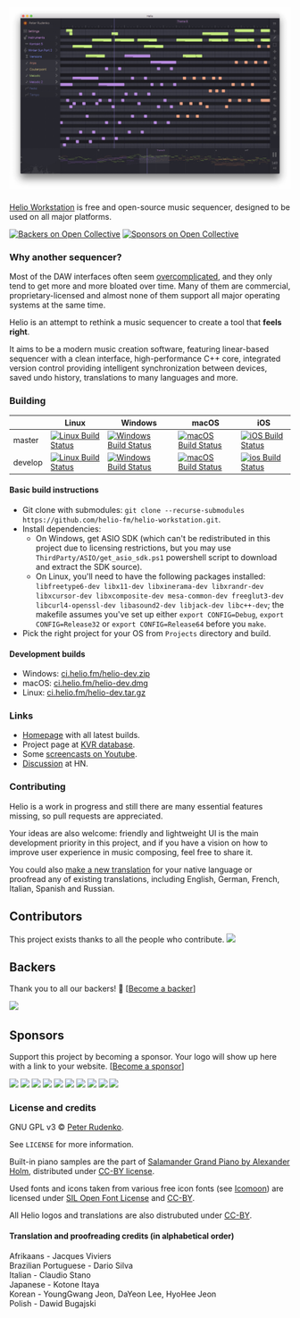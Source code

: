 ## ![Vive la culture libre](Resources/Screenshot.png)
[Helio Workstation](https://helio.fm) is free and open-source music sequencer, designed to be used on all major platforms.

[![Backers on Open Collective](https://opencollective.com/helio-workstation/backers/badge.svg)](#backers) [![Sponsors on Open Collective](https://opencollective.com/helio-workstation/sponsors/badge.svg)](#sponsors) 

### Why another sequencer?

Most of the DAW interfaces often seem [overcomplicated](http://mashable.com/2015/09/18/german-u-boat/), and they only tend to get more and more bloated over time. Many of them are commercial, proprietary-licensed and almost none of them support all major operating systems at the same time.

Helio is an attempt to rethink a music sequencer to create a tool that **feels right**.

It aims to be a modern music creation software, featuring linear-based sequencer with a clean interface, high-performance C++ core, integrated version control providing intelligent synchronization between devices, saved undo history, translations to many languages and more.

### Building

||Linux|Windows|macOS|iOS|
|---|---|---|---|---|
|master|[![Linux Build Status](https://travis-ci.org/helio-fm/helio-workstation.svg?branch=master)](https://travis-ci.org/helio-fm/helio-workstation)|[![Windows Build Status](https://ci.appveyor.com/api/projects/status/github/helio-fm/helio-workstation?svg=true&branch=master)](https://ci.appveyor.com/project/helio-fm/helio-workstation)|[![macOS Build Status](https://travis-ci.org/helio-fm/helio-workstation.svg?branch=master)](https://travis-ci.org/helio-fm/helio-workstation)|[![iOS Build Status](https://app.nevercode.io/api/projects/2540e222-b017-4cfd-a4af-80399e319629/workflows/6e9ff9ae-ede3-4f01-bced-8ff4e0761fea/status_badge.svg?branch=master&style=shields)](https://app.nevercode.io/#/project/2540e222-b017-4cfd-a4af-80399e319629/workflow/6e9ff9ae-ede3-4f01-bced-8ff4e0761fea/latestBuild?branch=master)|
|develop|[![Linux Build Status](https://travis-ci.org/helio-fm/helio-workstation.svg?branch=develop)](https://travis-ci.org/helio-fm/helio-workstation)|[![Windows Build Status](https://ci.appveyor.com/api/projects/status/github/helio-fm/helio-workstation?svg=true&branch=develop)](https://ci.appveyor.com/project/helio-fm/helio-workstation)|[![macOS Build Status](https://travis-ci.org/helio-fm/helio-workstation.svg?branch=develop)](https://travis-ci.org/helio-fm/helio-workstation)|[![ios Build Status](https://app.nevercode.io/api/projects/2540e222-b017-4cfd-a4af-80399e319629/workflows/6e9ff9ae-ede3-4f01-bced-8ff4e0761fea/status_badge.svg?branch=develop&style=shields)](https://app.nevercode.io/#/project/2540e222-b017-4cfd-a4af-80399e319629/workflow/6e9ff9ae-ede3-4f01-bced-8ff4e0761fea/latestBuild?branch=develop)|

#### Basic build instructions

 * Git clone with submodules: `git clone --recurse-submodules https://github.com/helio-fm/helio-workstation.git`.
 * Install dependencies:
   * On Windows, get ASIO SDK (which can't be redistributed in this project due to licensing restrictions, but you may use `ThirdParty/ASIO/get_asio_sdk.ps1` powershell script to download and extract the SDK source).
   * On Linux, you'll need to have the following packages installed: `libfreetype6-dev libx11-dev libxinerama-dev libxrandr-dev libxcursor-dev libxcomposite-dev mesa-common-dev freeglut3-dev libcurl4-openssl-dev libasound2-dev libjack-dev libc++-dev`; the makefile assumes you've set up either `export CONFIG=Debug`, `export CONFIG=Release32` or `export CONFIG=Release64` before you `make`.
 * Pick the right project for your OS from `Projects` directory and build.

#### Development builds

* Windows: [ci.helio.fm/helio-dev.zip](https://ci.helio.fm/helio-dev.zip)
* macOS: [ci.helio.fm/helio-dev.dmg](https://ci.helio.fm/helio-dev.dmg)
* Linux: [ci.helio.fm/helio-dev.tar.gz](https://ci.helio.fm/helio-dev.tar.gz)

### Links

 * [Homepage](https://helio.fm/) with all latest builds.
 * Project page at [KVR database](https://www.kvraudio.com/product/helio-workstation-by-peter-rudenko).
 * Some [screencasts on Youtube](https://www.youtube.com/channel/UCO3K8iCd1k2FTqSocoE-WXw/).
 * [Discussion](https://news.ycombinator.com/item?id=14212054) at HN.

### Contributing

Helio is a work in progress and still there are many essential features missing, so pull requests are appreciated.

Your ideas are also welcome: friendly and lightweight UI is the main development priority in this project, and if you have a vision on how to improve user experience in music composing, feel free to share it.

You could also [make a new translation](https://helio.fm/translations) for your native language or proofread any of existing translations, including English, German, French, Italian, Spanish and Russian.

## Contributors

This project exists thanks to all the people who contribute. 
<a href="https://github.com/helio-fm/helio-workstation/graphs/contributors"><img src="https://opencollective.com/helio-workstation/contributors.svg?width=890&button=false" /></a>


## Backers

Thank you to all our backers! 🙏 [[Become a backer](https://opencollective.com/helio-workstation#backer)]

<a href="https://opencollective.com/helio-workstation#backers" target="_blank"><img src="https://opencollective.com/helio-workstation/backers.svg?width=890"></a>


## Sponsors

Support this project by becoming a sponsor. Your logo will show up here with a link to your website. [[Become a sponsor](https://opencollective.com/helio-workstation#sponsor)]

<a href="https://opencollective.com/helio-workstation/sponsor/0/website" target="_blank"><img src="https://opencollective.com/helio-workstation/sponsor/0/avatar.svg"></a>
<a href="https://opencollective.com/helio-workstation/sponsor/1/website" target="_blank"><img src="https://opencollective.com/helio-workstation/sponsor/1/avatar.svg"></a>
<a href="https://opencollective.com/helio-workstation/sponsor/2/website" target="_blank"><img src="https://opencollective.com/helio-workstation/sponsor/2/avatar.svg"></a>
<a href="https://opencollective.com/helio-workstation/sponsor/3/website" target="_blank"><img src="https://opencollective.com/helio-workstation/sponsor/3/avatar.svg"></a>
<a href="https://opencollective.com/helio-workstation/sponsor/4/website" target="_blank"><img src="https://opencollective.com/helio-workstation/sponsor/4/avatar.svg"></a>
<a href="https://opencollective.com/helio-workstation/sponsor/5/website" target="_blank"><img src="https://opencollective.com/helio-workstation/sponsor/5/avatar.svg"></a>
<a href="https://opencollective.com/helio-workstation/sponsor/6/website" target="_blank"><img src="https://opencollective.com/helio-workstation/sponsor/6/avatar.svg"></a>
<a href="https://opencollective.com/helio-workstation/sponsor/7/website" target="_blank"><img src="https://opencollective.com/helio-workstation/sponsor/7/avatar.svg"></a>
<a href="https://opencollective.com/helio-workstation/sponsor/8/website" target="_blank"><img src="https://opencollective.com/helio-workstation/sponsor/8/avatar.svg"></a>
<a href="https://opencollective.com/helio-workstation/sponsor/9/website" target="_blank"><img src="https://opencollective.com/helio-workstation/sponsor/9/avatar.svg"></a>



### License and credits

GNU GPL v3 © [Peter Rudenko](https://www.facebook.com/rudenko.peter).

See ``LICENSE`` for more information.

Built-in piano samples are the part of [Salamander Grand Piano by Alexander Holm](https://archive.org/details/SalamanderGrandPianoV3), distributed under [CC-BY license](https://creativecommons.org/licenses/by/3.0/).

Used fonts and icons taken from various free icon fonts (see [Icomoon](https://icomoon.io)) are licensed under [SIL Open Font License](http://scripts.sil.org/cms/scripts/page.php?id=OFL) and [CC-BY](https://creativecommons.org/licenses/by/3.0/).

All Helio logos and translations are also distrubuted under [CC-BY](https://creativecommons.org/licenses/by/3.0/).

#### Translation and proofreading credits (in alphabetical order)

Afrikaans - Jacques Viviers  
Brazilian Portuguese - Dario Silva  
Italian - Claudio Stano  
Japanese - Kotone Itaya  
Korean - YoungGwang Jeon, DaYeon Lee, HyoHee Jeon  
Polish - Dawid Bugajski  
